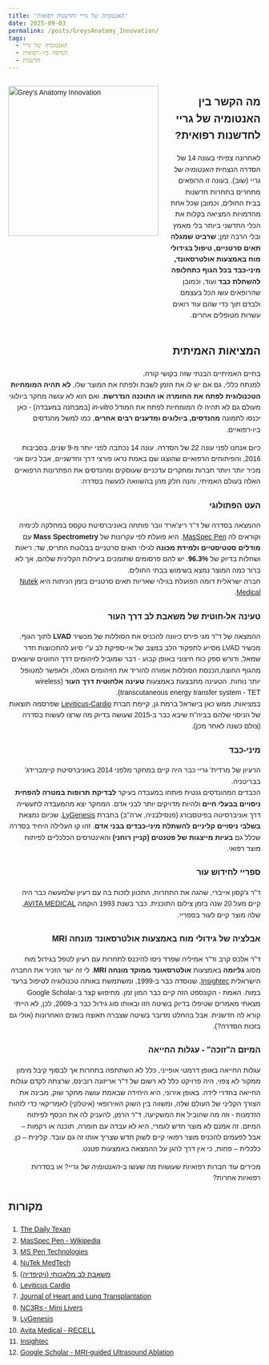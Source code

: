 ```yaml
---
title: 'האנטומיה של גריי וחדשנות רפואית'
date: 2025-09-03
permalink: /posts/GreysAnatomy_Innovation/
tags:
  - האנטומיה של גריי
  - הנדסה ביו-רפואית
  - חדשנות
---
```

<div style="font-family:Arial, sans-serif; line-height:1.6;">
  <div style="display:flex; align-items:flex-start; flex-direction:row; margin-bottom:15px;" dir="ltr">

  <img src="https://ranbenayoun.github.io/ranbe/images/Greys%20Anatomy.png" 
        alt="Grey's Anatomy Innovation" 
        style="width:300px; height:auto; margin-right:20px;">

  <!-- טקסט בצד ימין -->
  <div dir="rtl" style="flex:1;">

  <h2>מה הקשר בין האנטומיה של גריי לחדשנות רפואית?</h2>
  <p>
    לאחרונה צפיתי בעונה 14 של הסדרה הנצחית <i>האנטומיה של גריי</i> (שוב). בעונה זו הרופאים מתחרים בתחרות חדשנות בבית החולים, וכמובן שכל אחת מהדמויות המציאה בקלות את הכלי החדשני ביותר בלי מאמץ ובלי הרבה זמן;
    <b>שרביט שמגלה תאים סרטניים, טיפול בגידולי מוח באמצעות אולטרסאונד, מיני-כבד בכל הגוף כתחלופה להשתלת כבד</b> ועוד, וכמובן שהרופאים עשו הכל בעצמם ולבדם תוך כדי שהם עוד רואים עשרות מטופלים אחרים.
  </p>
  </div>
  </div>
  <div dir="rtl">

  <h2>המציאות האמיתית</h2>
  <p>
    בחיים האמיתיים הבנתי שזה בקושי קורה.<br>
    למנתח כללי, גם אם יש לו את הזמן לשבת ולפתח את המוצר שלו,
    <b>לא תהיה המומחיות הטכנולוגית לפתח את החומרה או התוכנה הנדרשת</b>. ואם הוא לא עושה מחקר ביולוגי מעולם גם לא תהיה לו המומחיות לפתח את המודל <i>in-vitro</i> (במבחנה במעבדה) -
    כאן יכנסו לתמונה <b>מהנדסים, ביולוגים ומדענים רבים אחרים</b>, כמו למשל מהנדסים ביו-רפואיים.
  </p>

  <p>
    כיום אנחנו לפני עונה 22 של הסדרה. עונה 14 נכתבה לפני יותר מ-9 שנים, בסביבות 2016, והפיתוחים הרפואיים שהוצגו שם באמת נראו פורצי דרך וחדשניים, אבל כיום אני מכיר יותר ויותר חברות ומחקרים עדכניים שעוסקים ומהנדסים את הפתרונות הרפואיים האלה בעולם האמיתי, והנה חלק מהן בהשוואה לנעשה בסדרה:
  </p>
    

  <h3>העט הפתולוגי</h3>
  <p>
    ההמצאה בסדרה של ד"ר ריצ'ארד וובר פותחה באוניברסיטת טקסס במחלקה לכימיה וקוראים לה
    <a href="https://thedailytexan.com/2018/02/14/inventor-spotlight-greys-anatomy-features-a-real-life-ut-invention/" target="_blank">MasSpec Pen</a>. היא פועלת לפי עקרונות של <b>Mass Spectrometry</b> עם <b>מודלים סטטיסטיים ולמידת מכונה</b>
    לגילוי תאים סרטניים בבלוטת התריס, שד, ריאות ושחלות בדיוק של <b>96.3%</b>. יש להם פרסומים שתומכים ביעילות הקלינית שלהם,
    אך לא ברור כמה המוצר נמצא בשימוש בבתי החולים.<br>
    חברה ישראלית דומה הפועלת בגילוי שאריות תאים סרטניים בזמן הניתוח היא
    <a href="https://nutekmedtech.com/" target="_blank">Nutek Medical</a>.
  </p>

  <h3>טעינה אל-חוטית של משאבת לב דרך העור</h3>
  <p>
    ההמצאה של ד"ר מגי פירס כיוונה להכניס את הסוללות של מכשיר <b>LVAD</b> לתוך הגוף. מכשיר LVAD מסייע לתפקוד הלב במצב של אי-ספיקת לב ע"י סיוע להתכווצות חדר שמאל,
    ודורש ספק כוח חיצוני באופן קבוע - דבר שמוביל לזיהומים דרך החוטים שיוצאים מהגוף החוצה,הכנסת הסוללות אמורה להוריד את הזיהומים האלה, ולאפשר למטופל יותר נוחות. הטעינה מתבצעת באמצעות <b>טעינה אלחוטית דרך העור</b> (wireless transcutaneous energy transfer system - TET).<br>
    במציאות, ממש כאן בישראל ברמת גן, קיימת חברת
    <a href="https://leviticus-cardio.com/default.html" target="_blank">Leviticus-Cardio</a>
    שפרסמה תוצאות של הניסוי שלהם בביה"ח שיבא כבר ב-2015 שעושה בדיוק מה שרצו לעשות בסדרה (צולם כשנה לאחר מכן).
  </p>

  <h3>מיני-כבד</h3>
  <p>
    הרעיון של מרדית' גריי כבר היה קיים במחקר מלפני 2014 באוניברסיטת קיימברידג' בבריטניה.<br>
    הכבדים המהונדסים גנטית פותחו במעבדה בעיקר <b>לבדיקת תרופות במטרה להפחית ניסויים בבעלי חיים</b>
    ולהיות מדויקים יותר לבני אדם. המחקר יצא מהמעבדה לתעשייה דרך אוניברסיטה בפיטסבורג (פנסילבניה, ארה"ב)
    בחברת <a href="https://www.lygenesis.com/" target="_blank">LyGenesis</a>,
    שכיום נמצאת <b>בשלבי ניסויים קליניים להשתלת מיני-כבדים בבני אדם</b>. זהו קו העלילה היחיד בסדרה שכלל גם <b>בעיות מייצגות של פטנטים (קניין רוחני)</b>
    והאינטרסים הכלכליים לפיתוח מוצר רפואי.
  </p>

  <h3>ספריי לחידוש עור</h3>
  <p>
    ד"ר ג'קסון אייברי, שהגה את התחרות, התכוון לזכות בה עם רעיון שלמעשה כבר היה קיים מעל 20 שנה בזמן צילום התוכנית. כבר בשנת 1993 הוקמה <a href="https://avitamedical.com/products-recell/" target="_blank">AVITA MEDICAL</a>,
    שלה מוצר קיים לעור בספריי.
  </p>

  <h3>אבלציה של גידולי מוח באמצעות אולטרסאונד מונחה MRI</h3>
  <p>
    ד"ר אלכס קרב וד"ר אמיליה שפרד ניסו להיכנס לתחרות עם רעיון לטפל בגידול מוח מסוג <b>גליומה</b>
    באמצעות <b>אולטרסאונד ממוקד מונחה MRI</b>. לי זה ישר הזכיר את החברה הישראלית
    <a href="https://insightec.com/about-us/" target="_blank">Insightec</a>,
    שנוסדה כבר ב-1999, ומשתמשת באותה טכנולוגיה לטיפול ברעד במוח. האמת - הקונספט הזה קיים כבר המון זמן.
    מחיפוש קצר ב-Google Scholar מצאתי מאמרים שטיפלו בדיוק בשיטה הזו ובאותו סוג גידול כבר ב-2009, לכן, לא הייתי קורא לה חדשנית. אבל בהחלט מדובר בשיטה שצברה תאוצה בשנים האחרונות (אולי גם בזכות הסדרה?).
  </p>

  <h3>המיזם ה"זוכה" - עגלות החייאה</h3>
  <p> עגלות החייאה באופן דרמטי אופייני, כלל לא השתתפה בתחרות אך לבסוף קיבל מימון ממקור לא צפוי, היה פרויקט כלל לא רשום של ד"ר אריזונה רובינס, שרצתה לקדם עגלות החייאה בחדרי לידה. באופן אירוני, היא היחידה שבאמת עושה מחקר שוק, מבינה את הצורך הקליני של העולם שלה, ומשווה בין השוק האירופאי (איטלקי) לאמריקאי כדי לזהות הזדמנות - וזה מה שהוביל את המשקיעה, ד"ר הרמן, להעניק לה את הכסף לפיתוח המיזם. זה אמנם לא מוצר חדש לגמרי, היא לא עבדה עם חומרה, תוכנה או רקמות – אבל לפעמים להכניס מוצר רפואי קיים לשוק חדש שצריך אותו זה גם עובד. קלינית – כן. כלכלית – פחות, כי אין דרך להגן על ההמצאה באמצעות פטנט.
  </p>
  <p>
    מכירים עוד חברות רפואיות שעושות מה שעשו ב-<i>האנטומיה של גריי</i>? או בסדרות רפואיות אחרות?
  </p>
</div>

  <h2>מקורות</h2>
  <ol>
    <li><a href="https://thedailytexan.com/2018/02/14/inventor-spotlight-greys-anatomy-features-a-real-life-ut-invention/" target="_blank">The Daily Texan</a></li>
    <li><a href="https://en.wikipedia.org/wiki/MasSpec_Pen" target="_blank">MasSpec Pen - Wikipedia</a></li>
    <li><a href="https://www.mspentechnologies.com/" target="_blank">MS Pen Technologies</a></li>
    <li><a href="https://nutekmedtech.com/" target="_blank">NuTek MedTech</a></li>
    <li><a href="https://he.wikipedia.org/wiki/%D7%9E%D7%A9%D7%90%D7%91%D7%AA_%D7%9C%D7%91_%D7%9E%D7%9C%D7%90%D7%9B%D7%95%D7%AA%D7%99_LVAD" target="_blank">משאבת לב מלאכותי (ויקיפדיה)</a></li>
    <li><a href="https://leviticus-cardio.com/default.html" target="_blank">Leviticus Cardio</a></li>
    <li><a href="https://www.jhltonline.org/article/S1053-2498(15)00148-5/pdf" target="_blank">Journal of Heart and Lung Transplantation</a></li>
    <li><a href="https://nc3rs.org.uk/news/mini-livers-show-promise-reduce-animal-use-science" target="_blank">NC3Rs - Mini Livers</a></li>
    <li><a href="https://www.lygenesis.com/" target="_blank">LyGenesis</a></li>
    <li><a href="https://avitamedical.com/products-recell/" target="_blank">Avita Medical - RECELL</a></li>
    <li><a href="https://insightec.com/about-us/" target="_blank">Insightec</a></li>
    <li><a href="https://scholar.google.com/scholar?start=10&q=%22MRI-guided%22++ultrasound+ablation+of+inoperable+gliomas&hl=iw&as_sdt=0,5" target="_blank">Google Scholar - MRI-guided Ultrasound Ablation</a></li>
  </ol>

</div>


